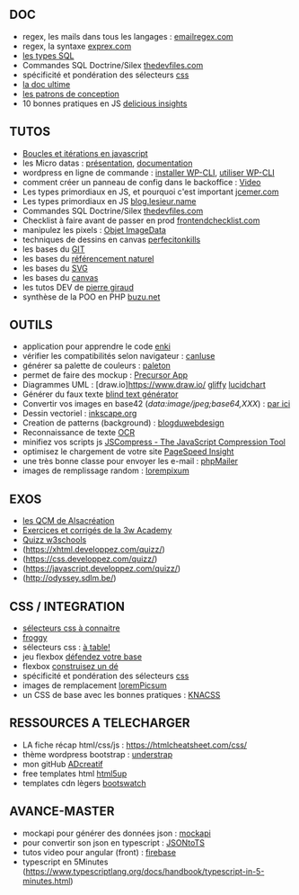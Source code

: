 ## DOC
- regex, les mails dans tous les langages : [emailregex.com](http://emailregex.com/)
- regex, la syntaxe [exprex.com](http://www.expreg.com/rewrite.php)
- [les types SQL](https://www.w3schools.com/sql/sql_datatypes.asp)
- Commandes SQL Doctrine/Silex [thedevfiles.com](https://www.thedevfiles.com/2014/08/simplifying-database-interactions-with-doctrine-dbal/)
- spécificité et pondération des sélecteurs [css](https://developer.mozilla.org/fr/docs/Apprendre/CSS/Introduction_%C3%A0_CSS/La_cascade_et_l_h%C3%A9ritage)
- [la doc ultime](https://devdocs.io/)
- [les patrons de conception](https://fr.wikipedia.org/wiki/Patron_de_conception)
- 10 bonnes pratiques en JS [delicious insights](https://delicious-insights.com/fr/articles/dix-bonnes-pratiques-javascript/)


## TUTOS
- [Boucles et itérations en javascript](https://developer.mozilla.org/fr/docs/Web/JavaScript/Guide/Boucles_et_it%C3%A9ration)
- les Micro datas : [présentation](http://ad-creatif.com/micro-datas-pour-le-referencement/), [documentation](http://schema.org/docs/gs.html)
- wordpress en ligne de commande : [installer WP-CLI](http://wp-cli.org/fr/#installation), [utiliser WP-CLI](http://www.geekpress.fr/tuto-wp-cli-comment-installer-et-configurer-wordpress-en-moins-dune-minute-et-en-seulement-un-clic/)
- comment créer un panneau de config dans le backoffice : [Video](https://www.grafikart.fr/tutoriels/wordpress/option-panel-wordpress-358)
- Les types primordiaux en JS, et pourquoi c'est important [jcemer.com](https://jcemer.com/types-in-javascript-what-you-should-care.html)
- Les types primordiaux en JS [blog.lesieur.name](https://blog.lesieur.name/les-types-en-javascript-pour-tout-savoir/)
- Commandes SQL Doctrine/Silex [thedevfiles.com](https://www.thedevfiles.com/2014/08/simplifying-database-interactions-with-doctrine-dbal/)
- Checklist à faire avant de passer en prod [frontendchecklist.com](http://frontendchecklist.com/)
- manipulez les pixels : [Objet ImageData](https://developer.mozilla.org/fr/docs/Tutoriel_canvas/Pixel_manipulation_with_canvas)
- techniques de dessins en canvas [perfecitonkills](http://perfectionkills.com/exploring-canvas-drawing-techniques/)
- les bases du [GIT](https://www.miximum.fr/blog/enfin-comprendre-git/)
- les bases du [référencement naturel](http://ad-creatif.com/bien-referencer-son-site-augmenter-sa-visibilite-sur-le-web/)
- les bases du [SVG](https://www.alsacreations.com/tuto/lire/1421-svg-initiation-syntaxe-outils.html)
- les bases du [canvas](https://www.alsacreations.com/tuto/lire/1484-introduction.html)
- les tutos DEV de [pierre giraud](https://www.pierre-giraud.com)
- synthèse de la POO en PHP [buzu.net](https://buzut.net/poo-en-php/)


## OUTILS
- application pour apprendre le code [enki](https://play.google.com/store/apps/details?id=com.enki.insights)
- vérifier les compatibilités selon navigateur : [canIuse](http://caniuse.com/)
- générer sa palette de couleurs : [paleton](http://paletton.com/)
- permet de faire des mockup : [Precursor App](https://precursorapp.com/)
- Diagrammes UML : [draw.io]https://www.draw.io/ [gliffy](https://www.gliffy.com/) [lucidchart](https://www.lucidchart.com/)
- Générer du faux texte [blind text générator](http://www.blindtextgenerator.com/fr)
- Convertir vos images en base42 (_data:image/jpeg;base64,XXX_) : [par ici](http://b64.io/)
- Dessin vectoriel : [inkscape.org](https://inkscape.org/fr/)
- Creation de patterns (background) : [blogduwebdesign](http://www.blogduwebdesign.com/ressources/5-outils-indispensables-realiser-textures-patterns-backgrounds-web-design/2365)
- Reconnaissance de texte  [OCR](http://www.free-ocr.com/)
- minifiez vos scripts js [JSCompress - The JavaScript Compression Tool](https://jscompress.com/)
- optimisez le chargement de votre site [PageSpeed Insight](https://developers.google.com/speed/pagespeed/insights/)
- une très bonne classe pour envoyer les e-mail : [phpMailer](https://github.com/PHPMailer/PHPMailer)
- images de remplissage random : [lorempixum](http://lorempixel.com/)


## EXOS
- [les QCM de Alsacréation](https://www.alsacreations.com/quiz/)
- [Exercices et corrigés de la 3w Academy](https://e.3wa.fr/my/)
- [Quizz w3schools](https://www.w3schools.com/html/html_quiz.asp)
- (https://xhtml.developpez.com/quizz/)
- (https://css.developpez.com/quizz/)
- (https://javascript.developpez.com/quizz/)
- (http://odyssey.sdlm.be/)

## CSS / INTEGRATION
- [sélecteurs css à connaitre](https://code.tutsplus.com/fr/tutorials/the-30-css-selectors-you-must-memorize--net-16048)
- [froggy](https://flexboxfroggy.com/#fr)
- sélecteurs css : [à table!](https://flukeout.github.io/)
- jeu flexbox [défendez votre base](http://www.flexboxdefense.com/)
- flexbox [construisez un dé](https://la-cascade.io/flexbox-un-coup-de-des/)
- spécificité et pondération des sélecteurs [css](https://developer.mozilla.org/fr/docs/Apprendre/CSS/Introduction_%C3%A0_CSS/La_cascade_et_l_h%C3%A9ritage)
- images de remplacement [loremPicsum](https://picsum.photos/200/300)
- un CSS de base avec les bonnes pratiques : [KNACSS](https://www.knacss.com/doc.html#intro)

## RESSOURCES A TELECHARGER
- LA fiche récap html/css/js : https://htmlcheatsheet.com/css/
- thème wordpress bootstrap : [understrap](https://github.com/holger1411/understrap)
- mon gitHub [ADcreatif](https://github.com/ADcreatif)
- free templates html [html5up](https://html5up.net/)
- templates cdn lègers [bootswatch](https://bootswatch.com/)

## AVANCE-MASTER
- mockapi pour générer des données json : [mockapi](https://www.mockapi.io/)
- pour convertir son json en typescript : [JSONtoTS](http://www.jsontots.com/)
- tutos video pour angular (front) : [firebase](https://www.youtube.com/channel/UCP4bf6IHJJQehibu6ai__cg)
- typescript en 5Minutes (https://www.typescriptlang.org/docs/handbook/typescript-in-5-minutes.html)
